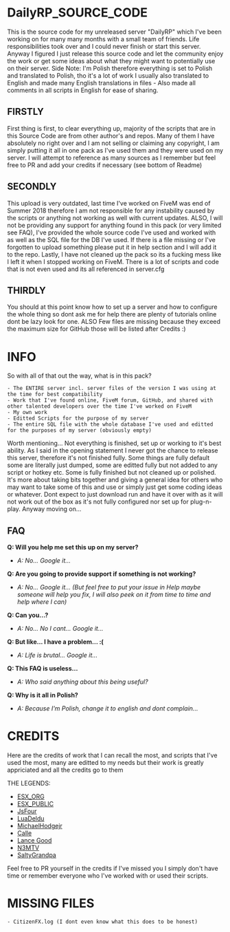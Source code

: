 # DailyRP_SOURCE_CODE

This is the source code for my unreleased server "DailyRP" which I've been working on for many many months with a small team of friends. Life responsibilities took over and I could never finish or start this server. Anyway I figured I just release this source code and let the community enjoy the work or get some ideas about what they might want to potentially use on their server. Side Note: I'm Polish therefore everything is set to Polish and translated to Polish, tho it's a lot of work I usually also translated to English and made many English translations in files - Also made all comments in all scripts in English for ease of sharing.

## FIRSTLY

First thing is first, to clear everything up, majority of the scripts that are in this Source Code are from other author's and repos. Many of them I have absolutely no right over and I am not selling or claiming any copyright, I am simply putting it all in one pack as I've used them and they were used on my server. I will attempt to reference as many sources as I remember but feel free to PR and add your credits if necessary (see bottom of Readme)

## SECONDLY

This upload is very outdated, last time I've worked on FiveM was end of Summer 2018 therefore I am not responsible for any instability caused by the scripts or anything not working as well with current updates. ALSO, I will not be providing any support for anything found in this pack (or very limited see FAQ), I've provided the whole source code I've used and worked with as well as the SQL file for the DB I've used. If there is a file missing or I've forgotten to upload something please put it in help section and I will add it to the repo. Lastly, I have not cleaned up the pack so its a fucking mess like I left it when I stopped working on FiveM. There is a lot of scripts and code that is not even used and its all referenced in server.cfg

## THIRDLY

You should at this point know how to set up a server and how to configure the whole thing so dont ask me for help there are plenty of tutorials online dont be lazy look for one. ALSO Few files are missing because they exceed the maximum size for GitHub those will be listed after Credits :)

# INFO

So with all of that out the way, what is in this pack?

    - The ENTIRE server incl. server files of the version I was using at the time for best compatibility
    - Work that I've found online, FiveM forum, GitHub, and shared with other talented developers over the time I've worked on FiveM
    - My own work
    - Editted Scripts for the purpose of my server
    - The entire SQL file with the whole database I've used and editted for the purposes of my server (obviously empty)
    
Worth mentioning... Not everything is finished, set up or working to it's best ability. As I said in the opening statement I never got the chance to release this server, therefore it's not finished fully. Some things are fully default some are literally just dumped, some are editted fully but not added to any script or hotkey etc. Some is fully finished but not cleaned up or polished. It's more about taking bits together and giving a general idea for others who may want to take some of this and use or simply just get some coding ideas or whatever. Dont expect to just download run and have it over with as it will not work out of the box as it's not fully configured nor set up for plug-n-play. Anyway moving on...

## FAQ

**Q: Will you help me set this up on my server?**
- *A: No... Google it...*

**Q: Are you going to provide support if something is not working?**
- *A: No... Google it... (But feel free to put your issue in Help maybe someone will help you fix, I will also peek on it from time to time and help where I can)*

**Q: Can you...?**
- *A: No... No I cant... Google it...*

**Q: But like... I have a problem... :(**
- *A: Life is brutal... Google it...*

**Q: This FAQ is useless...**
- *A: Who said anything about this being useful?*

**Q: Why is it all in Polish?**
- *A: Because I'm Polish, change it to english and dont complain...*

# CREDITS

Here are the credits of work that I can recall the most, and scripts that I've used the most, many are editted to my needs but their work is greatly appriciated and all the credits go to them

THE LEGENDS:
- [ESX_ORG](https://github.com/ESX-Org)
- [ESX_PUBLIC](https://github.com/ESX-PUBLIC)
- [JsFour](https://github.com/jonassvensson4)
- [LuaDeldu](https://github.com/LuaDeldu)
- [MichaelHodgejr](https://github.com/michaelhodgejr)
- [Calle](https://github.com/qalle-fivem)
- [Lance Good](https://github.com/DevLanceGood)
- [N3MTV](https://github.com/N3MTV)
- [SaltyGrandpa](https://github.com/SaltyGrandpa)


Feel free to PR yourself in the credits if I've missed you I simply don't have time or remember everyone who I've worked with or used their scripts.

# MISSING FILES

    - CitizenFX.log (I dont even know what this does to be honest)
